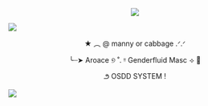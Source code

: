 <p align="center">
  <img src="https://files.catbox.moe/j5hg9i.png"/>
  
![](https://64.media.tumblr.com/85aac092cd23a24f545a0fae8d49247d/fc819193d1d44c87-9b/s1280x1920/6b21a512b229e49a6e5660e28d4951ac86ad9d07.pnj)

<p align="center">
★   ︵   @  manny or cabbage .ᐟ.ᐟ

<p align="center">
╰┈➤ Aroace ୭ ˚. ᵎᵎ Genderfluid Masc   ⟢   🦴 
  
<p align="center">
౨    OSDD SYSTEM   !

![](https://64.media.tumblr.com/5cb937d837c89ee58b7e72ee63a45e17/49833ea7a3e178f3-ed/s1280x1920/2ebd039defc98fdc66df45643e1ff0b609d18768.gifv)
